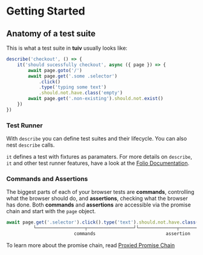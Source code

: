# Getting Started

## Anatomy of a test suite

This is what a test suite in **tuiv** usually looks like:

```js
describe('checkout', () => {
	it('should sucessfully checkout', async ({ page }) => {
		await page.goto('/')
		await page.get('.some .selector')
			.click()
			.type('typing some text')
			.should.not.have.class('empty')
		await page.get('.non-existing').should.not.exist()
	})
})
```

### Test Runner

With `describe` you can define test suites and their lifecycle. You can also nest `describe` calls.

`it` defines a test with fixtures as paramaters. For more details on `describe`, `it` and other test runner features, have a look at the [Folio Documentation](https://github.com/microsoft/folio).

### Commands and Assertions

The biggest parts of each of your browser tests are **commands**, controlling what the browser should do, and **assertions**, checking what the browser has done. Both **commands** and **assertions** are accessible via the promise chain and start with the `page` object.

```js
await page.get('.selector').click().type('text').should.not.have.class('empty')
          └──────────────────┬─────────────────┘└──────────────┬──────────────┘
                         commands                          assertion
```

To learn more about the promise chain, read [Proxied Promise Chain](/guide/proxied-promise-chain)
